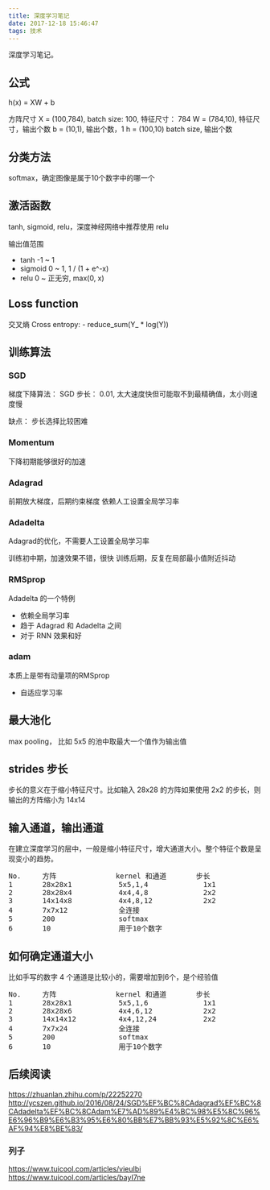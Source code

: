 ```yaml
---
title: 深度学习笔记
date: 2017-12-18 15:46:47
tags: 技术
---
```


深度学习笔记。

## 公式

h(x) = XW + b


方阵尺寸
X = (100,784),  batch size: 100, 特征尺寸： 784
W = (784,10),   特征尺寸，输出个数
b = (10,1),     输出个数，1
h = (100,10)    batch size, 输出个数

## 分类方法

softmax，确定图像是属于10个数字中的哪一个

## 激活函数

tanh, sigmoid, relu，深度神经网络中推荐使用 relu

输出值范围
* tanh
  -1 ~ 1
* sigmoid
  0 ~ 1,  1 / (1 + e^-x)
* relu
  0 ~ 正无穷, max(0, x)

## Loss function

交叉熵 Cross entropy:
        - reduce\_sum(Y\_ * log(Y))

## 训练算法

### SGD

梯度下降算法： SGD
步长： 0.01, 太大速度快但可能取不到最精确值，太小则速度慢

缺点： 步长选择比较困难

### Momentum

下降初期能够很好的加速


### Adagrad

前期放大梯度，后期约束梯度
依赖人工设置全局学习率

### Adadelta

Adagrad的优化，不需要人工设置全局学习率

训练初中期，加速效果不错，很快
训练后期，反复在局部最小值附近抖动


### RMSprop

Adadelta 的一个特例

* 依赖全局学习率
* 趋于 Adagrad 和 Adadelta 之间
* 对于 RNN 效果和好

### adam

本质上是带有动量项的RMSprop

* 自适应学习率

## 最大池化

max pooling， 比如 5x5 的池中取最大一个值作为输出值

## strides 步长

步长的意义在于缩小特征尺寸。比如输入 28x28 的方阵如果使用 2x2 的步长，则输出的方阵缩小为 14x14

## 输入通道，输出通道

在建立深度学习的层中，一般是缩小特征尺寸，增大通道大小。整个特征个数是呈现变小的趋势。

<pre>
No.     方阵              kernel 和通道       步长
1       28x28x1           5x5,1,4             1x1                                             
2       28x28x4           4x4,4,8             2x2                                             
3       14x14x8           4x4,8,12            2x2                                             
4       7x7x12            全连接                                                              
5       200               softmax                                                             
6       10                用于10个数字                                                        
</pre>

## 如何确定通道大小

比如手写的数字 4 个通道是比较小的，需要增加到6个，是个经验值

<pre>
No.     方阵              kernel 和通道       步长
1       28x28x1           5x5,1,6             1x1                                             
2       28x28x6           4x4,6,12            2x2                                             
3       14x14x12          4x4,12,24           2x2                                             
4       7x7x24            全连接                                                              
5       200               softmax                                                             
6       10                用于10个数字                                                        
</pre>

## 后续阅读

https://zhuanlan.zhihu.com/p/22252270
http://ycszen.github.io/2016/08/24/SGD%EF%BC%8CAdagrad%EF%BC%8CAdadelta%EF%BC%8CAdam%E7%AD%89%E4%BC%98%E5%8C%96%E6%96%B9%E6%B3%95%E6%80%BB%E7%BB%93%E5%92%8C%E6%AF%94%E8%BE%83/

### 列子
https://www.tuicool.com/articles/vieuIbi
https://www.tuicool.com/articles/bayI7ne

